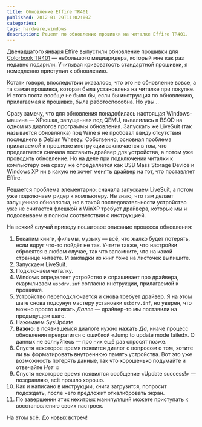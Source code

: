 ```yaml
---
title: Обновление Effire TR401
published: 2012-01-29T11:02:00Z
categories: 
tags: hardware,windows
description: Рецепт по обновлению прошивки на читалке Effire TR401.
---
```


Двенадцатого января Effire выпустили обновление прошивки для <a href='http://effire.ru/catalogue/ebooks/colorbook_tr401/'>Colorbook TR401</a> — небольшого медиаридера, который мне как раз недавно подарили. Учитывая кривоватость стандартной прошивки, я немедленно приступил к обновлению.

Кстати говоря, впоследствии оказалось, что это не обновление вовсе, а та самая прошивка, которая была установлена на читалке при покупке. И этого поста вообще не было бы, если бы инструкция по обновлению, прилагаемая к прошивке, была работоспособна. Но увы…

Сразу замечу, что для обновления понадобилась настоящая Windows-машина — XPюшка, запущенная под QEMU, вывалилась в BSOD на одном из диалогов программы обновления. Запускать же LiveSuit (так называется обновлялка) под Wine я не пробовал ввиду отсутствия последнего в Debian Wheezy.
<a name='more'></a>
Собственно, основная проблема прилагаемой к прошивке инструкции заключается в том, что предлагается сначала поставить драйвер для устройства, а потом уже проводить обновление. Но на деле при подключении читалки к компьютеру она сразу же определяется как USB Mass Storage Device и Windows XP ни в какую не хочет менять драйвер на тот, что поставляет Effire.

Решается проблема элементарно: сначала запускаем LiveSuit, а потом уже подключаем ридер к компьютеру. Не знаю, что там делает запущенная обновлялка, но в такой последовательности устройство уже не считается флешкой и WinXP требует драйвера, которые мы и подсовываем в полном соответствии с инструкцией.

На всякий случай приведу пошаговое описание процесса обновления:

<ol><li>Бекапим книги, фильмы, музыку — всё, что жалко будет потерять, если вдруг что-то пойдёт не так. Учтите также, что настройки сбросятся в любом случае, так что запомните, что на какой странице читаете. И закладки из книг тоже на листочек выпишите.</li><li>Запускаем LiveSuit.</li><li>Подключаем читалку.</li><li>Windows определяет устройство и спрашивает про драйвера, скармливаем <code>usbdrv.inf</code> согласно инструкции, прилагаемой к прошивке.</li><li>Устройство переподключается и снова требует драйвер. Я на этом шаге снова подсунул мастеру установки <code>usbdrv.inf</code>, но уверен, что можно просто кликать <i>Далее</i> — драйвер-то мы поставили на предыдущем шаге.</li><li>Нажимаем SysUpdate.</li><li><b>Важно</b>: в появившемся диалоге нужно нажать <i>Да</i>, иначе процесс обновления прекратится с ошибкой «Jump to update mode failed». О данных не волнуйтесь — про них ещё раз спросят позже.</li><li>Спустя некоторое время появится диалог с вопросом о том, хотите ли вы форматировать внутреннюю память устройства. Вот это уже возможность потерять данные, так что хорошенько подумайте и отвечайте <i>Нет</i> ☺</li><li>Спустя некоторое время появилтся сообщение «Update success!» — поздравляю, всё прошло хорошо.</li><li>Как и написано в инструкции, книга загрузится, попросит подождать, после чего предложит откалибровать экран.</li><li>По завершении этих нехитрых манипуляций можете приступать к восстановлению своих настроек.</li></ol>

На этом всё. До новых встреч!
